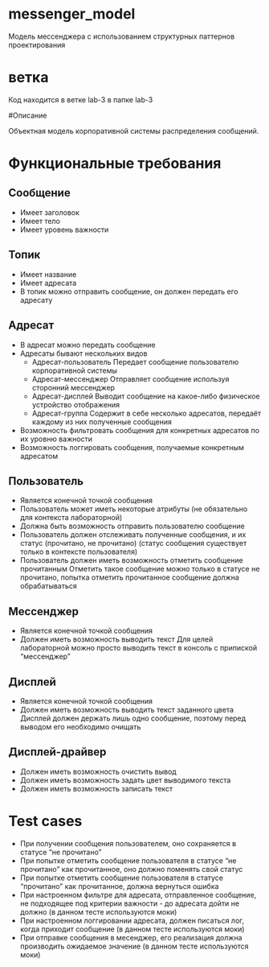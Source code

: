 # messenger_model
Модель мессенджера с использованием структурных паттернов проектирования

# ветка
Код находится в ветке lab-3 в папке lab-3

#Описание

Объектная модель корпоративной системы распределения сообщений.

# Функциональные требования

## Сообщение

- Имеет заголовок
- Имеет тело
- Имеет уровень важности

## Топик

- Имеет название
- Имеет адресата
- В топик можно отправить сообщение, он должен передать его адресату

## Адресат

- В адресат можно передать сообщение
- Адресаты бывают нескольких видов
    - Адресат-пользователь
    Передает сообщение пользователю корпоративной системы
    - Адресат-мессенджер
    Отправляет сообщение используя сторонний мессенджер
    - Адресат-дисплей
    Выводит сообщение на какое-либо физическое устройство отображения
    - Адресат-группа
    Содержит в себе несколько адресатов, передаёт каждому из них полученные сообщения
- Возможность фильтровать сообщения для конкретных адресатов по их уровню важности
- Возможность логгировать сообщения, получаемые конкретным адресатом

## Пользователь

- Является конечной точкой сообщения
- Пользователь может иметь некоторые атрибуты (не обязательно для контекста лабораторной)
- Должна быть возможность отправить пользователю сообщение
- Пользователь должен отслеживать полученные сообщения, и их статус (прочитано, не прочитано) (статус сообщения существует только в контексте пользователя)
- Пользователь должен иметь возможность отметить сообщение прочитанным
Отметить такое сообщение можно только в статусе не прочитано, попытка отметить прочитанное сообщение должна обрабатываться

## Мессенджер

- Является конечной точкой сообщения
- Должен иметь возможность выводить текст 
Для целей лабораторной можно просто выводить текст в консоль с припиской “мессенджер”

## Дисплей

- Является конечной точкой сообщения
- Должен иметь возможность выводить текст заданного цвета
Дисплей должен держать лишь одно сообщение, поэтому перед выводом его необходимо очищать

## Дисплей-драйвер

- Должен иметь возможность очистить вывод
- Должен иметь возможность задать цвет выводимого текста
- Должен иметь возможность записать текст

# Test cases

- При получении сообщения пользователем, оно сохраняется в статусе “не прочитано”
- При попытке отметить сообщение пользователя в статусе “не прочитано” как прочитанное, оно должно поменять свой статус
- При попытке отметить сообщение пользователя в статусе “прочитано” как прочитанное, должна вернуться ошибка
- При настроенном фильтре для адресата, отправленное сообщение, не подходящее под критерии важности - до адресата дойти не должно
(в данном тесте используются моки)
- При настроенном логгировании адресата, должен писаться лог, когда приходит сообщение
(в данном тесте используются моки)
- При отправке сообщения в месенджер, его реализация должна производить ожидаемое значение
(в данном тесте используются моки)
